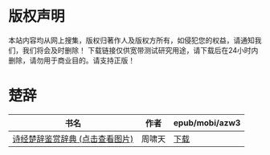 # 版权声明

本站内容均从网上搜集，版权归著作人及版权方所有，如侵犯您的权益，请通知我们，我们将会及时删除！ 下载链接仅供宽带测试研究用途，请下载后在24小时内删除，请勿用于商业目的。请支持正版！

# 楚辞

| 书名 | 作者 | epub/mobi/azw3 |
| --- | --- | --- |
| [诗经楚辞鉴赏辞典 (点击查看图片)](https://www.dushupai.com/attachment/2024/06/04/379d36e27c78d922.jpg) | 周啸天 | [下载](https://url89.ctfile.com/f/31084289-1357023427-f856e9?p=8866) |
